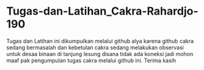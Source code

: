 # Tugas-dan-Latihan_Cakra-Rahardjo-190
Tugas dan Latihan ini dikumpulkan melalui github alya karena github cakra sedang bermasalah dan kebetulan cakra sedang melakukan observasi untuk desaa binaan di tanjung lesung disana tidak ada koneksi jadi mohon maaf pak pengumpulan tugas cakra melalui github ini. Terima kasih

